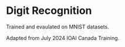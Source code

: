 # Digit Recognition
Trained and evaulated on MNIST datasets.

Adapted from July 2024 IOAI Canada Training. 
